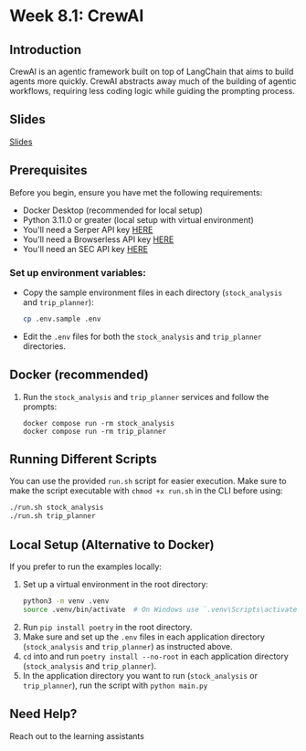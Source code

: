 # Week 8.1: CrewAI

## Introduction
CrewAI is an agentic framework built on top of LangChain that aims to build agents more quickly. CrewAI abstracts away much of the building of agentic workflows, requiring less coding logic while guiding the prompting process.

## Slides

[Slides](https://docs.google.com/presentation/d/187Ocq5jxONhhNVNRtmaQnlbeAgLfhrQQ7GVS-msWd-A/edit?usp=sharing)

## Prerequisites
Before you begin, ensure you have met the following requirements:
- Docker Desktop (recommended for local setup)
- Python 3.11.0 or greater (local setup with virtual environment)
- You'll need a Serper API key [HERE](https://serper.dev/)
- You'll need a Browserless API key [HERE](https://www.browserless.io/)
- You'll need an SEC API key [HERE](https://sec-api.io/)

### Set up environment variables:
- Copy the sample environment files in each directory (`stock_analysis` and `trip_planner`):
  ```bash
  cp .env.sample .env
  ```
- Edit the `.env` files for both the `stock_analysis` and `trip_planner` directories.

## Docker (recommended)
1. Run the `stock_analysis` and `trip_planner` services and follow the prompts:
   ```
   docker compose run -rm stock_analysis
   docker compose run -rm trip_planner
   ```

## Running Different Scripts
You can use the provided `run.sh` script for easier execution.
Make sure to make the script executable with `chmod +x run.sh` in the CLI before using:
```bash
./run.sh stock_analysis
./run.sh trip_planner
```
## Local Setup (Alternative to Docker)
If you prefer to run the examples locally:

1. Set up a virtual environment in the root directory:
    ```bash
    python3 -m venv .venv
    source .venv/bin/activate  # On Windows use `.venv\Scripts\activate`
    ```
2. Run `pip install poetry` in the root directory.
3. Make sure and set up the `.env` files in each application directory (`stock_analysis` and `trip_planner`) as instructed above.
4. `cd` into and run `poetry install --no-root` in each application directory (`stock_analysis` and `trip_planner`).
5. In the application directory you want to run (`stock_analysis` or `trip_planner`), run the script with `python main.py`

## Need Help?
Reach out to the learning assistants
